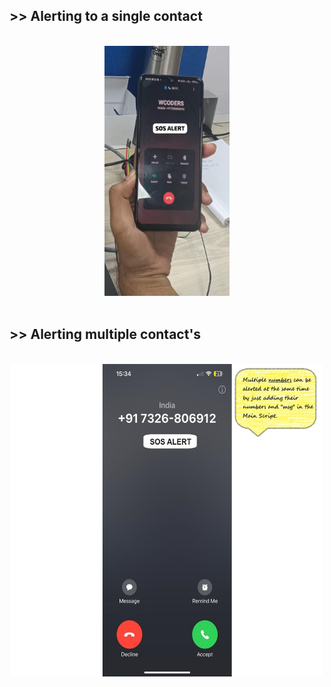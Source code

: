 ## >> Alerting to a single contact
<br>
<div align="center">
  <img src="https://github.com/srikxcipher/Surakshit_1.0/blob/169b33bcf91a34c68be8a7b082e57625586e830c/Assets/64be256c-9cab-4f91-90dc-c06d6fd13e65.JPG" alt="SOS_calling" width="200" height="400">
</div>

<br>

## >> Alerting multiple contact's
<br>
<div align="center">
  <img src="https://github.com/srikxcipher/Surakshit_1.0/blob/169b33bcf91a34c68be8a7b082e57625586e830c/Assets/084336a1-f40f-40a7-8994-1d76e7ce2f2d.JPG" alt="SOS_calling" width="500" height="500">
</div>

